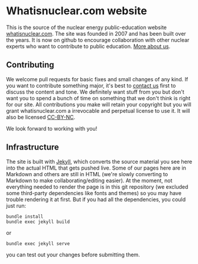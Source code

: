 # Whatisnuclear.com website

This is the source of the nuclear energy public-education website
[whatisnuclear.com](https://whatisnuclear.com). The site was founded in 2007 and has been built over
the years. It is now on github to encourage collaboration with other nuclear experts who want to
contribute to public education. [More about us](https://whatisnuclear.com/about.html). 

## Contributing
We welcome pull requests for basic fixes and small changes of any kind. If you want to contribute
something major, it's best to [contact us](https://whatisnuclear.com/contact.html) first to discuss
the content and tone. We definitely want stuff from you but don't want you to spend a bunch of time
on something that we don't think is right for our site. All contributions you make will retain your
copyright but you will grant whatisnuclear.com a irrevocable and perpetual license to use it. It
will also be licensed [CC-BY-NC](https://whatisnuclear.com/license.html). 

We look forward to working with you!

## Infrastructure
The site is built with [Jekyll](https://jekyllrb.com/), which converts the source material you see
here into the actual HTML that gets pushed live. Some of our pages here are in Markdown and others
are still in HTML (we're slowly converting to Markdown to make collaborating/editing easier). At the
moment, not everything needed to render the page is in this git repository (we excluded some
third-party dependencies like fonts and themes) so you may have trouble rendering it at first. But
if you had all the dependencies, you could just run:

    bundle install
    bundle exec jekyll build

or

    bundle exec jekyll serve

you can test out your changes before submitting them. 

